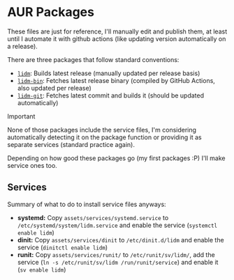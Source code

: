 # AUR Packages
These files are just for reference, I'll manually edit and publish them, at least until I automate it with github actions (like updating version automatically on a release).

There are three packages that follow standard conventions:
* [`lidm`](https://aur.archlinux.org/packages/lidm): Builds latest release (manually updated per release basis)
* [`lidm-bin`](https://aur.archlinux.org/packages/lidm-bin): Fetches latest release binary (compiled by GitHub Actions, also updated per release)
* [`lidm-git`](https://aur.archlinux.org/packages/lidm-git): Fetches latest commit and builds it (should be updated automatically)

> [!IMPORTANT]
> None of those packages include the service files, I'm considering automatically detecting it on the package function or providing it as separate services (standard practice again).
>
> Depending on how good these packages go (my first packages :P) I'll make service ones too.

## Services
Summary of what to do to install service files anyways:
* **systemd:** Copy `assets/services/systemd.service` to `/etc/systemd/system/lidm.service` and enable the service (`systemctl enable lidm`)
* **dinit:** Copy `assets/services/dinit` to `/etc/dinit.d/lidm` and enable the service (`dinitctl enable lidm`)
* **runit:** Copy `assets/services/runit/` to `/etc/runit/sv/lidm/`, add the service (`ln -s /etc/runit/sv/lidm /run/runit/service`) and enable it (`sv enable lidm`)

